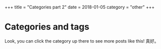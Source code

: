 +++
title = "Categories part 2"
date = 2018-01-05
category = "other"
+++

# Categories and tags

Look, you can click the category up there to see more posts like this!
真好。